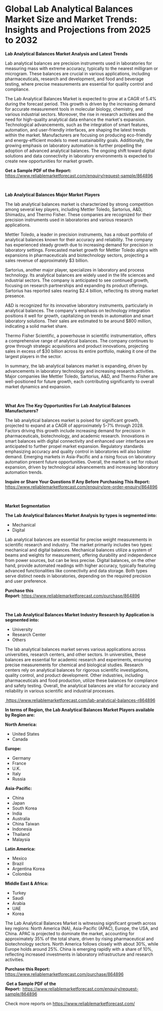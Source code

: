 <p><h1>Global Lab Analytical Balances Market Size and Market Trends: Insights and Projections from 2025 to 2032</h1></p><p><strong>Lab Analytical Balances Market Analysis and Latest Trends</strong></p>
<p><p>Lab analytical balances are precision instruments used in laboratories for measuring mass with extreme accuracy, typically to the nearest milligram or microgram. These balances are crucial in various applications, including pharmaceuticals, research and development, and food and beverage testing, where precise measurements are essential for quality control and compliance.</p><p>The Lab Analytical Balances Market is expected to grow at a CAGR of 5.4% during the forecast period. This growth is driven by the increasing demand for accurate measurement tools in molecular biology, chemistry, and various industrial sectors. Moreover, the rise in research activities and the need for high-quality analytical data enhance the market's expansion. Technological advancements, such as the integration of smart features, automation, and user-friendly interfaces, are shaping the latest trends within the market. Manufacturers are focusing on producing eco-friendly and energy-efficient models to meet sustainability goals. Additionally, the growing emphasis on laboratory automation is further propelling the adoption of advanced analytical balances. The ongoing shift toward digital solutions and data connectivity in laboratory environments is expected to create new opportunities for market growth.</p></p>
<p><strong>Get a Sample PDF of the Report:&nbsp;</strong> <a href="https://www.reliablemarketforecast.com/enquiry/request-sample/864896?utm_campaign=2821&utm_medium=2&utm_source=Github&utm_content=ia&utm_term=10042025&utm_id=lab-analytical-balances">https://www.reliablemarketforecast.com/enquiry/request-sample/864896</a></p>
<p>&nbsp;</p>
<p><strong>Lab Analytical Balances Major Market Players</strong></p>
<p><p>The lab analytical balances market is characterized by strong competition among several key players, including Mettler Toledo, Sartorius, A&D, Shimadzu, and Thermo Fisher. These companies are recognized for their precision instruments used in laboratories and various research applications.</p><p>Mettler Toledo, a leader in precision instruments, has a robust portfolio of analytical balances known for their accuracy and reliability. The company has experienced steady growth due to increasing demand for precision in laboratory settings. Forecasted market growth for Mettler Toledo aligns with expansions in pharmaceuticals and biotechnology sectors, projecting a sales revenue of approximately $3 billion.</p><p>Sartorius, another major player, specializes in laboratory and process technology. Its analytical balances are widely used in the life sciences and industrial sectors. The company is anticipated to see continued growth, focusing on research partnerships and expanding its product offerings. Sartorius has reported sales nearing $2.4 billion, reflecting its strong market presence.</p><p>A&D is recognized for its innovative laboratory instruments, particularly in analytical balances. The company's emphasis on technology integration positions it well for growth, capitalizing on trends in automation and smart laboratory solutions. Their sales are estimated to be around $800 million, indicating a solid market share.</p><p>Thermo Fisher Scientific, a powerhouse in scientific instrumentation, offers a comprehensive range of analytical balances. The company continues to grow through strategic acquisitions and product innovations, projecting sales in excess of $30 billion across its entire portfolio, making it one of the largest players in the sector.</p><p>In summary, the lab analytical balances market is expanding, driven by advancements in laboratory technology and increasing research activities. Major companies like Mettler Toledo, Sartorius, A&D, and Thermo Fisher are well-positioned for future growth, each contributing significantly to overall market dynamics and expansion.</p></p>
<p>&nbsp;</p>
<p><strong>What Are The Key Opportunities For Lab Analytical Balances Manufacturers?</strong></p>
<p><p>The lab analytical balances market is poised for significant growth, projected to expand at a CAGR of approximately 5-7% through 2028. Factors driving this growth include increasing demand for precision in pharmaceuticals, biotechnology, and academic research. Innovations in smart balances with digital connectivity and enhanced user interfaces are anticipated to further propel market expansion. Regulatory standards emphasizing accuracy and quality control in laboratories will also bolster demand. Emerging markets in Asia-Pacific and a rising focus on laboratory automation present future opportunities. Overall, the market is set for robust expansion, driven by technological advancements and increasing laboratory automation trends.</p></p>
<p><strong>Inquire or Share Your Questions If Any Before Purchasing This Report:</strong> <a href="https://www.reliablemarketforecast.com/enquiry/pre-order-enquiry/864896?utm_campaign=2821&utm_medium=2&utm_source=Github&utm_content=ia&utm_term=10042025&utm_id=lab-analytical-balances">https://www.reliablemarketforecast.com/enquiry/pre-order-enquiry/864896</a></p>
<p>&nbsp;</p>
<p><strong>Market Segmentation</strong></p>
<p><strong>The Lab Analytical Balances Market Analysis by types is segmented into:</strong></p>
<p><ul><li>Mechanical</li><li>Digital</li></ul></p>
<p><p>Lab analytical balances are essential for precise weight measurements in scientific research and industry. The market primarily includes two types: mechanical and digital balances. Mechanical balances utilize a system of beams and weights for measurement, offering durability and independence from power sources, but can be less precise. Digital balances, on the other hand, provide automated readings with higher accuracy, typically featuring advanced functionalities like connectivity and data storage. Both types serve distinct needs in laboratories, depending on the required precision and user preference.</p></p>
<p><strong>Purchase this Report:&nbsp;</strong><a href="https://www.reliablemarketforecast.com/purchase/864896?utm_campaign=2821&utm_medium=2&utm_source=Github&utm_content=ia&utm_term=10042025&utm_id=lab-analytical-balances">https://www.reliablemarketforecast.com/purchase/864896</a></p>
<p>&nbsp;</p>
<p><strong>The Lab Analytical Balances Market Industry Research by Application is segmented into:</strong></p>
<p><ul><li>University</li><li>Research Center</li><li>Others</li></ul></p>
<p><p>The lab analytical balances market serves various applications across universities, research centers, and other sectors. In universities, these balances are essential for academic research and experiments, ensuring precise measurements for chemical and biological studies. Research centers rely on analytical balances for rigorous scientific investigations, quality control, and product development. Other industries, including pharmaceuticals and food production, utilize these balances for compliance and safety testing. Overall, the analytical balances are vital for accuracy and reliability in various scientific and industrial processes.</p></p>
<p><a href="https://www.reliablemarketforecast.com/lab-analytical-balances-r864896?utm_campaign=2821&utm_medium=2&utm_source=Github&utm_content=ia&utm_term=10042025&utm_id=lab-analytical-balances">&nbsp;https://www.reliablemarketforecast.com/lab-analytical-balances-r864896</a></p>
<p><strong>In terms of Region, the Lab Analytical Balances Market Players available by Region are:</strong></p>
<p>
    <p> <strong> North America: </strong>
        <ul>
            <li>United States</li>
            <li>Canada</li>
        </ul>
        </p> 
    <p> <strong> Europe: </strong>
        <ul>
            <li>Germany</li>
            <li>France</li>
            <li>U.K.</li>
            <li>Italy</li>
            <li>Russia</li>
        </ul>
        </p> 
    <p> <strong> Asia-Pacific: </strong>
        <ul>
            <li>China</li>
            <li>Japan</li>
            <li>South Korea</li>
            <li>India</li>
            <li>Australia</li>
            <li>China Taiwan</li>
            <li>Indonesia</li>
            <li>Thailand</li>
            <li>Malaysia</li>
        </ul>
        </p> 
    <p> <strong> Latin America: </strong>
        <ul>
            <li>Mexico</li>
            <li>Brazil</li>
            <li>Argentina Korea</li>
            <li>Colombia</li>
        </ul>
        </p> 
    <p> <strong> Middle East & Africa: </strong>
        <ul>
            <li>Turkey</li>
            <li>Saudi</li>
            <li>Arabia</li>
            <li>UAE</li>
            <li>Korea</li>
        </ul>
    </p>
    </p>
<p><p>The Lab Analytical Balances Market is witnessing significant growth across key regions: North America (NA), Asia-Pacific (APAC), Europe, the USA, and China. APAC is projected to dominate the market, accounting for approximately 35% of the total share, driven by rising pharmaceutical and biotechnology sectors. North America follows closely with about 30%, while Europe holds around 25%. China is emerging rapidly with a share of 10%, reflecting increased investments in laboratory infrastructure and research activities.</p></p>
<p><strong>Purchase this Report: </strong><a href="https://www.reliablemarketforecast.com/purchase/864896?utm_campaign=2821&utm_medium=2&utm_source=Github&utm_content=ia&utm_term=10042025&utm_id=lab-analytical-balances">https://www.reliablemarketforecast.com/purchase/864896</a></p>
<p>&nbsp;<strong>Get a Sample PDF of the Report:&nbsp;&nbsp;</strong><a href="https://www.reliablemarketforecast.com/enquiry/request-sample/864896?utm_campaign=2821&utm_medium=2&utm_source=Github&utm_content=ia&utm_term=10042025&utm_id=lab-analytical-balances">https://www.reliablemarketforecast.com/enquiry/request-sample/864896</a></p>
<p><strong></strong></p>
<p>Check more reports on <a href="https://www.reliablemarketforecast.com/?utm_campaign=2821&utm_medium=2&utm_source=Github&utm_content=ia&utm_term=10042025&utm_id=lab-analytical-balances">https://www.reliablemarketforecast.com/</a></p>